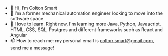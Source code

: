 - 👋 Hi, I’m Colton Smart
- 👀 I’m a former mechanical automation engineer looking to move into the software space
- 🌱 I love to learn. Right now, I'm learning more Java, Python, Javascript, HTML, CSS, SQL, Postgres and different frameworks such as React and Angular
- 📫 How to reach me: my personal email is colton.smart@gmail.com, send me a message!

<!---
colton-smart/colton-smart is a ✨ special ✨ repository because its `README.md` (this file) appears on your GitHub profile.
You can click the Preview link to take a look at your changes.
--->
